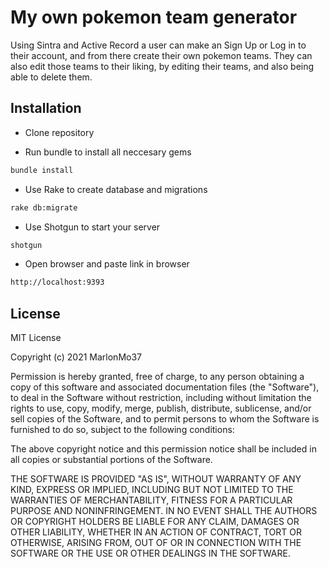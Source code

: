 # My own pokemon team generator

Using Sintra and Active Record a user can make an Sign Up or Log in to their account, and from there create their own pokemon teams. They can also edit those teams to their liking, by editing their teams, and also being able to delete them.

## Installation 

- Clone repository

- Run bundle to install all neccesary gems 

```bash
bundle install
```

- Use Rake to create database and migrations

```bash
rake db:migrate
```

- Use Shotgun to start your server

```bash
shotgun
```

- Open browser and paste link in browser

```bash
http://localhost:9393
```



## License

MIT License

Copyright (c) 2021 MarlonMo37

Permission is hereby granted, free of charge, to any person obtaining a copy
of this software and associated documentation files (the "Software"), to deal
in the Software without restriction, including without limitation the rights
to use, copy, modify, merge, publish, distribute, sublicense, and/or sell
copies of the Software, and to permit persons to whom the Software is
furnished to do so, subject to the following conditions:

The above copyright notice and this permission notice shall be included in all
copies or substantial portions of the Software.

THE SOFTWARE IS PROVIDED "AS IS", WITHOUT WARRANTY OF ANY KIND, EXPRESS OR
IMPLIED, INCLUDING BUT NOT LIMITED TO THE WARRANTIES OF MERCHANTABILITY,
FITNESS FOR A PARTICULAR PURPOSE AND NONINFRINGEMENT. IN NO EVENT SHALL THE
AUTHORS OR COPYRIGHT HOLDERS BE LIABLE FOR ANY CLAIM, DAMAGES OR OTHER
LIABILITY, WHETHER IN AN ACTION OF CONTRACT, TORT OR OTHERWISE, ARISING FROM,
OUT OF OR IN CONNECTION WITH THE SOFTWARE OR THE USE OR OTHER DEALINGS IN THE
SOFTWARE.
#
